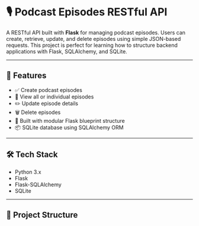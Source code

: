 # 🎙️ Podcast Episodes RESTful API

A RESTful API built with **Flask** for managing podcast episodes. Users can create, retrieve, update, and delete episodes using simple JSON-based requests. This project is perfect for learning how to structure backend applications with Flask, SQLAlchemy, and SQLite.

---

## 🚀 Features

- ✅ Create podcast episodes
- 📄 View all or individual episodes
- ✏️ Update episode details
- 🗑️ Delete episodes
- 🧱 Built with modular Flask blueprint structure
- 📦 SQLite database using SQLAlchemy ORM

---

## 🛠 Tech Stack

- Python 3.x
- Flask
- Flask-SQLAlchemy
- SQLite

---

## 📂 Project Structure

